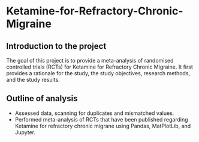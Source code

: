 # Ketamine-for-Refractory-Chronic-Migraine


## Introduction to the project

The goal of this project is to provide a meta-analysis of randomised controlled trials (RCTs) for Ketamine for Refractory Chronic Migraine.
It first provides a rationale for the study, the study objectives, research methods, and the study results.


## Outline of analysis
* Assessed data, scanning for duplicates and mismatched values.
* Performed meta-analysis of RCTs that have been published regarding Ketamine for refractory chronic migrane using Pandas, MatPlotLib, and Jupyter.
